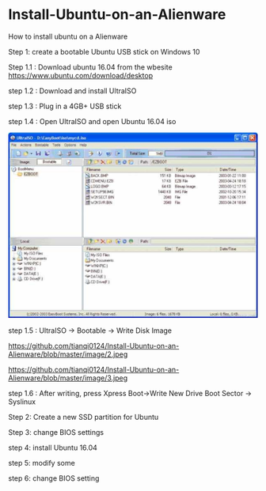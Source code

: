 # Install-Ubuntu-on-an-Alienware
How to install ubuntu on a Alienware

Step 1: create a bootable Ubuntu USB stick on Windows 10

Step 1.1 : Download ubuntu 16.04 from the wbesite https://www.ubuntu.com/download/desktop

step 1.2 : Download and install UltraISO

step 1.3 : Plug in a 4GB+ USB stick

step 1.4 : Open UltraISO and open Ubuntu 16.04 iso

![image](https://github.com/tianqi0124/Install-Ubuntu-on-an-Alienware/blob/master/image/1.jpeg)

step 1.5 : UltraISO -> Bootable -> Write Disk Image

https://github.com/tianqi0124/Install-Ubuntu-on-an-Alienware/blob/master/image/2.jpeg

https://github.com/tianqi0124/Install-Ubuntu-on-an-Alienware/blob/master/image/3.jpeg

step 1.6 : After writing, press Xpress Boot->Write New Drive Boot Sector -> Syslinux


Step 2: Create a new SSD partition for Ubuntu



Step 3: change BIOS settings




step 4: install Ubuntu 16.04


step 5: modify some 


step 6: change BIOS setting

